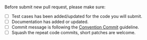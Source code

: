 Before submit new pull request, please make sure:

- [ ] Test cases has been added/updated for the code you will submit.
- [ ] Documentation has added or updated.
- [ ] Commit message is following the [Convention Commit](https://conventionalcommits.org/) guideline.
- [ ] Squash the repeat code commits, short patches are welcome.
